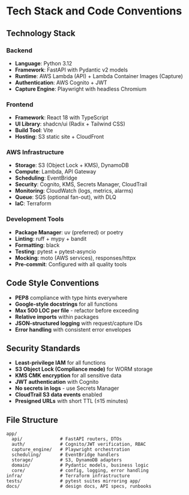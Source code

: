 # Tech Stack and Code Conventions

## Technology Stack

### Backend
- **Language**: Python 3.12
- **Framework**: FastAPI with Pydantic v2 models
- **Runtime**: AWS Lambda (API) + Lambda Container Images (Capture)
- **Authentication**: AWS Cognito + JWT
- **Capture Engine**: Playwright with headless Chromium

### Frontend  
- **Framework**: React 18 with TypeScript
- **UI Library**: shadcn/ui (Radix + Tailwind CSS)
- **Build Tool**: Vite
- **Hosting**: S3 static site + CloudFront

### AWS Infrastructure
- **Storage**: S3 (Object Lock + KMS), DynamoDB
- **Compute**: Lambda, API Gateway
- **Scheduling**: EventBridge
- **Security**: Cognito, KMS, Secrets Manager, CloudTrail
- **Monitoring**: CloudWatch (logs, metrics, alarms)
- **Queue**: SQS (optional fan-out), with DLQ
- **IaC**: Terraform

### Development Tools
- **Package Manager**: uv (preferred) or poetry
- **Linting**: ruff + mypy + bandit
- **Formatting**: black
- **Testing**: pytest + pytest-asyncio
- **Mocking**: moto (AWS services), responses/httpx
- **Pre-commit**: Configured with all quality tools

## Code Style Conventions
- **PEP8** compliance with type hints everywhere
- **Google-style docstrings** for all functions
- **Max 500 LOC per file** - refactor before exceeding
- **Relative imports** within packages
- **JSON-structured logging** with request/capture IDs
- **Error handling** with consistent error envelopes

## Security Standards
- **Least-privilege IAM** for all functions
- **S3 Object Lock (Compliance mode)** for WORM storage
- **KMS CMK encryption** for all sensitive data
- **JWT authentication** with Cognito
- **No secrets in logs** - use Secrets Manager
- **CloudTrail S3 data events** enabled
- **Presigned URLs** with short TTL (≤15 minutes)

## File Structure
```
app/
  api/              # FastAPI routers, DTOs  
  auth/             # Cognito/JWT verification, RBAC
  capture_engine/   # Playwright orchestration
  scheduling/       # EventBridge handlers
  storage/          # S3, DynamoDB adapters
  domain/           # Pydantic models, business logic
  core/             # config, logging, error handling
infra/              # Terraform infrastructure
tests/              # pytest suites mirroring app/
docs/               # design docs, API specs, runbooks
```